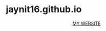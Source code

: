 # jaynit16.github.io
<html>
<body>
<center><a href="html5up-strongly-typed">MY WEBSITE</a></center>
 </body>
 <!-- Global site tag (gtag.js) - Google Analytics -->
<script async src="https://www.googletagmanager.com/gtag/js?id=UA-168734141-1"></script>
<script>
  window.dataLayer = window.dataLayer || [];
  function gtag(){dataLayer.push(arguments);}
  gtag('js', new Date());

  gtag('config', 'UA-168734141-1');
</script>

</html>

